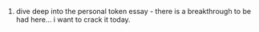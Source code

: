 1. dive deep into the personal token essay - there is a breakthrough to be had here... i want to crack it today.
